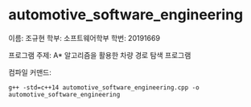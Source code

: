 # automotive_software_engineering

이름: 조규현
학부: 소프트웨어학부
학번: 20191669

프로그램 주제: A* 알고리즘을 활용한 차량 경로 탐색 프로그램

컴파일 커맨드:
```
g++ -std=c++14 automotive_software_engineering.cpp -o automotive_software_engineering
```
